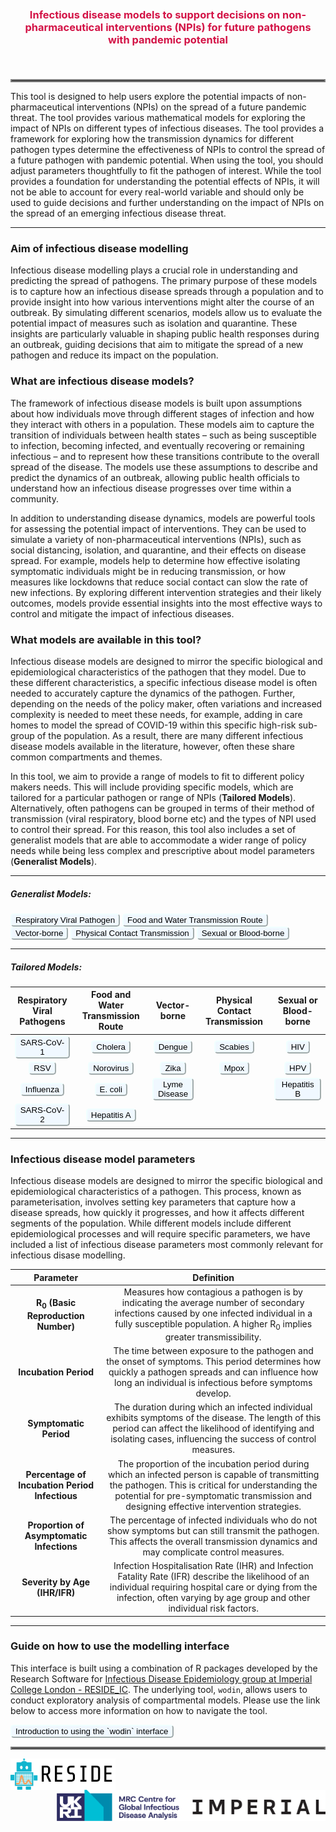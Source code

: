<h3 align="center" style="padding: 30px 20px 20px 20px; color: #d31346;  margin-top: 20px">

**Infectious disease models to support decisions on non-pharmaceutical interventions (NPIs) for future pathogens with pandemic potential**

</h3>

<hr style="border:2px solid gray">

This tool is designed to help users explore the potential impacts of non-pharmaceutical interventions (NPIs) on the spread of a future pandemic threat. The tool provides various mathematical models for exploring the impact of NPIs on different types of infectious diseases. The tool provides a framework for exploring how the transmission dynamics for different pathogen types determine the effectiveness of NPIs to control the spread of a future pathogen with pandemic potential. When using the tool, you should adjust parameters thoughtfully to fit the pathogen of interest. While the tool provides a foundation for understanding the potential effects of NPIs, it will not be able to account for every real-world variable and should only be used to guide decisions and further understanding on the impact of NPIs on the spread of an emerging infectious disease threat.

<!-- 
<div style="text-align: center;">
<button onclick="window.location.href='#generalist-models';" style="background: aliceblue; border-radius: 5px; border-color: azure;">
Go To List of Available Models
</button>
</div>
-->

---

### **Aim of infectious disease modelling**

Infectious disease modelling plays a crucial role in understanding and predicting the spread of pathogens. The primary purpose of these models is to capture how an infectious disease spreads through a population and to provide insight into how various interventions might alter the course of an outbreak. By simulating different scenarios, models allow us to evaluate the potential impact of measures such as isolation and quarantine. These insights are particularly valuable in shaping public health responses during an outbreak, guiding decisions that aim to mitigate the spread of a new pathogen and reduce its impact on the population.

### **What are infectious disease models?**

The framework of infectious disease models is built upon assumptions about how individuals move through different stages of infection and how they interact with others in a population. These models aim to capture the transition of individuals between health states – such as being susceptible to infection, becoming infected, and eventually recovering or remaining infectious – and to represent how these transitions contribute to the overall spread of the disease. The models use these assumptions to describe and predict the dynamics of an outbreak, allowing public health officials to understand how an infectious disease progresses over time within a community.

In addition to understanding disease dynamics, models are powerful tools for assessing the potential impact of interventions. They can be used to simulate a variety of non-pharmaceutical interventions (NPIs), such as social distancing, isolation, and quarantine, and their effects on disease spread. For example, models help to determine how effective isolating symptomatic individuals might be in reducing transmission, or how measures like lockdowns that reduce social contact can slow the rate of new infections. By exploring different intervention strategies and their likely outcomes, models provide essential insights into the most effective ways to control and mitigate the impact of infectious diseases.

### **What models are available in this tool?**

Infectious disease models are designed to mirror the specific biological and epidemiological characteristics of the pathogen that they model. Due to these different characteristics, a specific infectious disease model is often needed to accurately capture the dynamics of the pathogen. Further, depending on the needs of the policy maker, often variations and increased complexity is needed to meet these needs, for example, adding in care homes to model the spread of COVID-19 within this specific high-risk sub-group of the population. As a result, there are many different infectious disease models available in the literature, however, often these share common compartments and themes.   

In this tool, we aim to provide a range of models to fit to different policy makers needs. This will include providing specific models, which are tailored for a particular pathogen or range of NPIs (**Tailored Models**). Alternatively, often pathogens can be grouped in terms of their method of transmission (viral respiratory, blood borne etc) and the types of NPI used to control their spread. For this reason, this tool also includes a set of generalist models that are able to accommodate a wider range of policy needs while being less complex and prescriptive about model parameters (**Generalist Models**). 

---

##### **Generalist Models:**

<button onclick="window.location.href='apps/viral_respiratory';" style = "background: aliceblue; border-radius: 5px; border-color: azure">
Respiratory Viral Pathogen
</button>
<button onclick="window.location.href='';" style = "background: aliceblue; border-radius: 5px; border-color: azure">
Food and Water Transmission Route
</button>
<button onclick="window.location.href='';" style = "background: aliceblue; border-radius: 5px; border-color: azure">
Vector-borne
</button>
<button onclick="window.location.href='';" style = "background: aliceblue; border-radius: 5px; border-color: azure">
Physical Contact Transmission
</button>
<button onclick="window.location.href='';" style = "background: aliceblue; border-radius: 5px; border-color: azure">
Sexual or Blood-borne
</button>

---

##### **Tailored Models:**


| **Respiratory Viral Pathogens** | **Food and Water Transmission Route** | **Vector-borne** | **Physical Contact Transmission** | **Sexual or Blood-borne** |
|:-----------------------------:|:-----------------------------:|:-----------------------------:|:-----------------------------:|:-----------------------------:|
| <button onclick="window.location.href='apps/sars-cov-1';" style="background: aliceblue; border-radius: 5px; border-color: azure;">SARS-CoV-1</button> | <button onclick="window.location.href='apps/cholera';" style="background: aliceblue; border-radius: 5px; border-color: azure;">Cholera</button> | <button onclick="window.location.href='apps/dengue';" style="background: aliceblue; border-radius: 5px; border-color: azure;">Dengue</button> | <button onclick="window.location.href='apps/dengue';" style="background: aliceblue; border-radius: 5px; border-color: azure;">Scabies</button> | <button onclick="window.location.href='apps/hiv';" style="background: aliceblue; border-radius: 5px; border-color: azure;">HIV</button> |
| <button onclick="window.location.href='apps/rsv';" style="background: aliceblue; border-radius: 5px; border-color: azure;">RSV</button> | <button onclick="window.location.href='apps/norovirus';" style="background: aliceblue; border-radius: 5px; border-color: azure;">Norovirus</button> | <button onclick="window.location.href='apps/zika';" style="background: aliceblue; border-radius: 5px; border-color: azure;">Zika</button> | <button onclick="window.location.href='apps/zika';" style="background: aliceblue; border-radius: 5px; border-color: azure;">Mpox</button> | <button onclick="window.location.href='apps/hpv';" style="background: aliceblue; border-radius: 5px; border-color: azure;">HPV</button> |
| <button onclick="window.location.href='apps/influenza';" style="background: aliceblue; border-radius: 5px; border-color: azure;">Influenza</button> | <button onclick="window.location.href='apps/e-coli';" style="background: aliceblue; border-radius: 5px; border-color: azure;">E. coli</button> | <button onclick="window.location.href='apps/lyme-disease';" style="background: aliceblue; border-radius: 5px; border-color: azure; vertical-align: middle;">Lyme Disease</button> |  | <button onclick="window.location.href='apps/hepatitis-b';" style="background: aliceblue; border-radius: 5px; border-color: azure; vertical-align: middle;">Hepatitis B</button> |
| <button onclick="window.location.href='apps/sars-cov-2';" style="background: aliceblue; border-radius: 5px; border-color: azure;">SARS-CoV-2</button> | <button onclick="window.location.href='apps/hepatitis-a';" style="background: aliceblue; border-radius: 5px; border-color: azure;">Hepatitis A</button> |  |  |  |

---

### **Infectious disease model parameters**

Infectious disease models are designed to mirror the specific biological and epidemiological characteristics of a pathogen. This process, known as parameterisation, involves setting key parameters that capture how a disease spreads, how quickly it progresses, and how it affects different segments of the population. While different models include different epidemiological processes and will require specific parameters, we have included a list of infectious disease parameters most commonly relevant for infectious disase modelling.

|  Parameter  |  Definition  |
|:----------------------------------:|:------------------------------------------------------------------:|
|       **R<sub>0</sub> (Basic Reproduction Number)**       |                  Measures how contagious a pathogen is by indicating the average number of secondary infections caused by one infected individual in a fully susceptible population. A higher R<sub>0</sub> implies greater transmissibility.                  |
|             **Incubation Period**              |                     The time between exposure to the pathogen and the onset of symptoms. This period determines how quickly a pathogen spreads and can influence how long an individual is infectious before symptoms develop.                      |
|             **Symptomatic Period**             |               The duration during which an infected individual exhibits symptoms of the disease. The length of this period can affect the likelihood of identifying and isolating cases, influencing the success of control measures.               |
| **Percentage of Incubation Period Infectious** | The proportion of the incubation period during which an infected person is capable of transmitting the pathogen. This is critical for understanding the potential for pre-symptomatic transmission and designing effective intervention strategies. |
|   **Proportion of Asymptomatic Infections**    |                              The percentage of infected individuals who do not show symptoms but can still transmit the pathogen. This affects the overall transmission dynamics and may complicate control measures.                               |
|         **Severity by Age (IHR/IFR)**          |         Infection Hospitalisation Rate (IHR) and Infection Fatality Rate (IFR) describe the likelihood of an individual requiring hospital care or dying from the infection, often varying by age group and other individual risk factors.          |

---

### **Guide on how to use the modelling interface**

This interface is built using a combination of R packages developed by the Research Software for [Infectious Disease Epidemiology group at Imperial College London - RESIDE_IC](https://reside-ic.github.io/). The underlying tool, `wodin`, allows users to conduct exploratory analysis of compartmental models. Please use the link below to access more information on how to navigate the tool. 

<button onclick="window.location.href='https://mrc-ide.github.io/infectiousdiseasemodels-2022/guide/';" style = "background: aliceblue; border-radius: 5px; border-color: azure">
Introduction to using the `wodin` interface
</button>

<hr style="border:2px solid gray">

<div style="float: left; margin-right: 10px;">
<img src="files/index/reside_logo.png" style="height:50px; display:block;">
</div>

<div style="float: right; margin-left: 10px;">
<img src="files/index/mrc_logo.png" style="height:50px; display:block;">
</div>

<div style="clear: both;"></div>